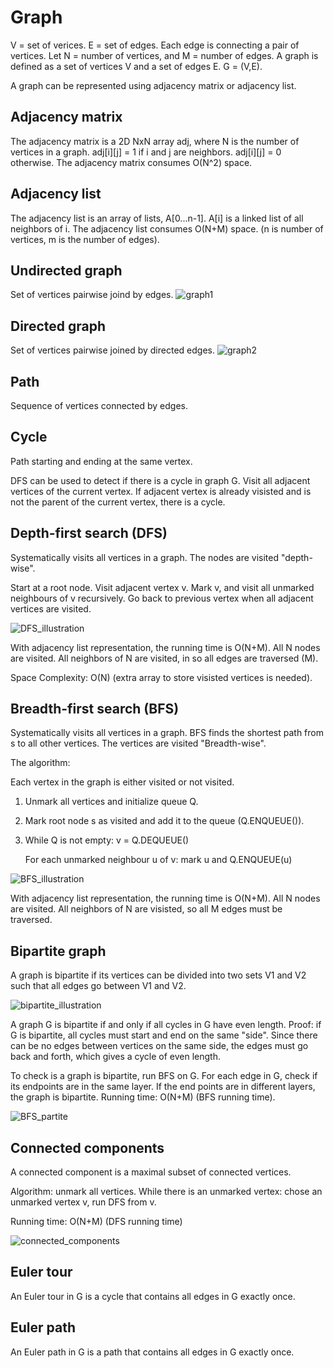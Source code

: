 # Graph
V = set of verices.
E = set of edges. 
Each edge is connecting a pair of vertices.
Let N = number of vertices, and M = number of edges.
A graph is defined as a set of vertices V and a set of edges E. G = (V,E). 

A graph can be represented using adjacency matrix or adjacency list. 

## Adjacency matrix
The adjacency matrix is a 2D NxN array adj, where N is the number of vertices in a graph.
adj[i][j] = 1 if i and j are neighbors. adj[i][j] = 0 otherwise.
The adjacency matrix consumes O(N^2) space.

## Adjacency list
The adjacency list is an array of lists, A[0...n-1].
A[i] is a linked list of all neighbors of i.
The adjacency list consumes O(N+M) space. (n is number of vertices, m is the number of edges).

## Undirected graph
Set of vertices pairwise joind by edges.
![graph1](Illustrations_graph/graph1.png)


## Directed graph
Set of vertices pairwise joined by directed edges.
![graph2](Illustrations_graph/graph2.png)

## Path
Sequence of vertices connected by edges.

## Cycle
Path starting and ending at the same vertex.

DFS can be used to detect if there is a cycle in graph G. Visit all adjacent vertices of the current vertex. If adjacent vertex is already visisted and is not the parent of the current vertex, there is a cycle. 


## Depth-first search (DFS)
Systematically visits all vertices  in a graph. The nodes are visited "depth-wise".

Start at a root node. Visit adjacent vertex v. Mark v, and visit all unmarked neighbours of v recursively. Go back to previous vertex when all adjacent vertices are visited.


![DFS_illustration](Illustrations_graph/DFS_illustration.jpg)

With adjacency list representation, the running time is O(N+M). All N nodes are visited. All neighbors of N are visited, in so all edges are traversed (M).

Space Complexity: O(N) (extra array to store visisted vertices is needed).


## Breadth-first search (BFS)
Systematically visits all vertices in a graph. BFS finds the shortest path from s to all other vertices. The vertices are visited "Breadth-wise".

The algorithm:

Each vertex in the graph is either visited or not visited.
1. Unmark all vertices and initialize queue Q.
2. Mark root node s as visited and add it to the queue (Q.ENQUEUE()).
3. While Q is not empty:
    v = Q.DEQUEUE()
    
    For each unmarked neighbour u of v: mark u and Q.ENQUEUE(u)

![BFS_illustration](Illustrations_graph/BFS_illustration.jpg)

With adjacency list representation, the running time is O(N+M). All N nodes are visited. All neighbors of N are visisted, so all M edges must be traversed.

## Bipartite graph
A graph is bipartite if its vertices can be divided into two sets V1 and V2 such that all edges go between V1 and V2.

![bipartite_illustration](Illustrations_graph/bipartite_graph.jpg)

A graph G is bipartite if and only if all cycles in G have even length. Proof: if G is bipartite, all cycles must start and end on the same "side". Since there can be no edges between vertices on the same side, the edges must go  back and forth, which gives a cycle of even length.

To check is a graph is bipartite, run BFS on G. For each edge in G, check if its endpoints are in the same layer. If the end points are in different layers, the graph is bipartite. Running time: O(N+M) (BFS running time).

![BFS_partite](Illustrations_graph/bipartite_BFS.jpg)

## Connected components
A connected component is a maximal subset of connected vertices.

Algorithm: unmark all vertices. While there is an unmarked vertex: chose an unmarked vertex v, run DFS from v.

Running time: O(N+M) (DFS running time)

![connected_components](Illustrations_graph/connected_components.jpg)

## Euler tour
An Euler tour in G is a cycle that contains all edges in G exactly once.

## Euler path
An Euler path in G is a path that contains all edges in G exactly once.
